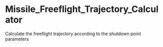 # Missile_Freeflight_Trajectory_Calculator
Calculate the freeflight trajectory according to the  shutdown point parameters
